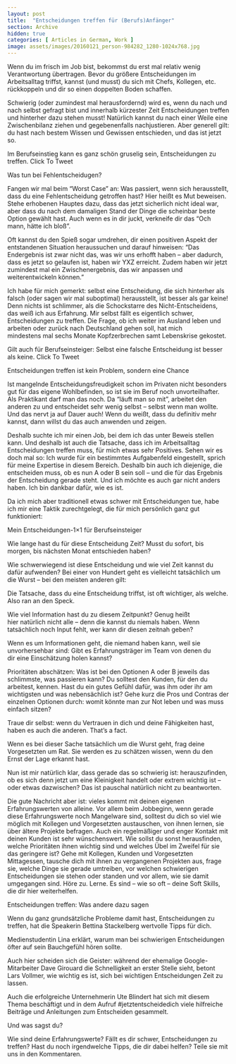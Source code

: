 ```yaml
---
layout: post
title:  "Entscheidungen treffen für (Berufs)Anfänger"
section: Archive
hidden: true
categories: [ Articles in German, Work ]
image: assets/images/20160121_person-984282_1280-1024x768.jpg
---
```



Wenn du im frisch im Job bist, bekommst du erst mal relativ wenig Verantwortung übertragen. Bevor du größere Entscheidungen im Arbeitsalltag triffst, kannst (und musst) du sich mit Chefs, Kollegen, etc. rückkoppeln und dir so einen doppelten Boden schaffen.

Schwierig (oder zumindest mal herausfordernd) wird es, wenn du nach und nach selbst gefragt bist und innerhalb kürzester Zeit Entscheidungen treffen und hinterher dazu stehen musst! Natürlich kannst du nach einer Weile eine Zwischenbilanz ziehen und gegebenenfalls nachjustieren. Aber generell gilt: du hast nach bestem Wissen und Gewissen entschieden, und das ist jetzt so.

Im Berufseinstieg kann es ganz schön gruselig sein, Entscheidungen zu treffen. Click To Tweet

Was tun bei Fehlentscheidugen?

Fangen wir mal beim “Worst Case” an: Was passiert, wenn sich herausstellt, dass du eine Fehlentscheidung getroffen hast? Hier heißt es Mut beweisen. Stehe erhobenen Hauptes dazu, dass das jetzt sicherlich nicht ideal war, aber dass du nach dem damaligen Stand der Dinge die scheinbar beste Option gewählt hast. Auch wenn es in dir juckt, verkneife dir das “Och mann, hätte ich bloß”.

Oft kannst du den Spieß sogar umdrehen, dir einen positiven Aspekt der entstandenen Situation heraussuchen und darauf hinweisen: “Das Endergebnis ist zwar nicht das, was wir uns erhofft haben – aber dadurch, dass es jetzt so gelaufen ist, haben wir YXZ erreicht. Zudem haben wir jetzt zumindest mal ein Zwischenergebnis, das wir anpassen und weiterentwickeln können.”

Ich habe für mich gemerkt: selbst eine Entscheidung, die sich hinterher als falsch (oder sagen wir mal suboptimal) herausstellt, ist besser als gar keine! Denn nichts ist schlimmer, als die Schockstarre des Nicht-Entscheidens, das weiß ich aus Erfahrung. Mir selbst fällt es eigentlich schwer, Entscheidungen zu treffen. Die Frage, ob ich weiter im Ausland leben und arbeiten oder zurück nach Deutschland gehen soll, hat mich mindestens mal sechs Monate Kopfzerbrechen samt Lebenskrise gekostet.

Gilt auch für Berufseinsteiger: Selbst eine falsche Entscheidung ist besser als keine. Click To Tweet

Entscheidungen treffen ist kein Problem, sondern eine Chance

Ist mangelnde Entscheidungsfreudigkeit schon im Privaten nicht besonders gut für das eigene Wohlbefinden, so ist sie im Beruf noch unvorteilhafter. Als Praktikant darf man das noch. Da “läuft man so mit”, arbeitet den anderen zu und entscheidet sehr wenig selbst – selbst wenn man wollte. Und das nervt ja auf Dauer auch! Wenn du weißt, dass du definitiv mehr kannst, dann willst du das auch anwenden und zeigen.

Deshalb suchte ich mir einen Job, bei dem ich das unter Beweis stellen kann. Und deshalb ist auch die Tatsache, dass ich im Arbeitsalltag Entscheidungen treffen muss, für mich etwas sehr Positives. Sehen wir es doch mal so: Ich wurde für ein bestimmtes Aufgabenfeld eingestellt, sprich für meine Expertise in diesem Bereich. Deshalb bin auch ich diejenige, die entscheiden muss, ob es nun A oder B sein soll – und die für das Ergebnis der Entscheidung gerade steht. Und ich möchte es auch gar nicht anders haben. Ich bin dankbar dafür, wie es ist.

Da ich mich aber traditionell etwas schwer mit Entscheidungen tue, habe ich mir eine Taktik zurechtgelegt, die für mich persönlich ganz gut funktioniert:

Mein Entscheidungen-1×1 für Berufseinsteiger



Wie lange hast du für diese Entscheidung Zeit? Musst du sofort, bis morgen, bis nächsten Monat entschieden haben?

Wie schwerwiegend ist diese Entscheidung und wie viel Zeit kannst du dafür aufwenden? Bei einer von Hundert geht es vielleicht tatsächlich um die Wurst – bei den meisten anderen gilt:

Die Tatsache, dass du eine Entscheidung triffst, ist oft wichtiger, als welche. Also ran an den Speck.

Wie viel Information hast du zu diesem Zeitpunkt? Genug heißt hier natürlich nicht alle – denn die kannst du niemals haben. Wenn tatsächlich noch Input fehlt, wer kann dir diesen zeitnah geben?

Wenn es um Informationen geht, die niemand haben kann, weil sie unvorhersehbar sind: Gibt es Erfahrungsträger im Team von denen du dir eine Einschätzung holen kannst?

Prioritäten abschätzen: Was ist bei den Optionen A oder B jeweils das schlimmste, was passieren kann? Du solltest den Kunden, für den du arbeitest, kennen. Hast du ein gutes Gefühl dafür, was ihm oder ihr am wichtigsten und was nebensächlich ist? Gehe kurz die Pros und Contras der einzelnen Optionen durch: womit könnte man zur Not leben und was muss einfach sitzen?

Traue dir selbst: wenn du Vertrauen in dich und deine Fähigkeiten hast, haben es auch die anderen. That’s a fact.

Wenn es bei dieser Sache tatsächlich um die Wurst geht, frag deine Vorgesetzten um Rat. Sie werden es zu schätzen wissen, wenn du den Ernst der Lage erkannt hast.



Nun ist mir natürlich klar, dass gerade das so schwierig ist: herauszufinden, ob es sich denn jetzt um eine Kleinigkeit handelt oder extrem wichtig ist – oder etwas dazwischen? Das ist pauschal natürlich nicht zu beantworten.

Die gute Nachricht aber ist: vieles kommt mit deinen eigenen Erfahrungswerten von alleine. Vor allem beim Jobbeginn, wenn gerade diese Erfahrungswerte noch Mangelware sind, solltest du dich so viel wie möglich mit Kollegen und Vorgesetzten austauschen, von ihnen lernen, sie über ältere Projekte befragen. Auch ein regelmäßiger und enger Kontakt mit deinen Kunden ist sehr wünschenswert. Wie sollst du sonst herausfinden, welche Prioritäten ihnen wichtig sind und welches Übel im Zweifel für sie das geringere ist? Gehe mit Kollegen, Kunden und Vorgesetzten Mittagessen, tausche dich mit ihnen zu vergangenen Projekten aus, frage sie, welche Dinge sie gerade umtreiben, vor welchen schwierigen Entscheidungen sie stehen oder standen und vor allem, wie sie damit umgegangen sind. Höre zu. Lerne. Es sind – wie so oft – deine Soft Skills, die dir hier weiterhelfen.

Entscheidungen treffen: Was andere dazu sagen

Wenn du ganz grundsätzliche Probleme damit hast, Entscheidungen zu treffen, hat die Speakerin Bettina Stackelberg wertvolle Tipps für dich.

Medienstudentin Lina erklärt, warum man bei schwierigen Entscheidungen öfter auf sein Bauchgefühl hören sollte.

Auch hier scheiden sich die Geister: während der ehemalige Google-Mitarbeiter Dave Girouard die Schnelligkeit an erster Stelle sieht, betont Lars Vollmer, wie wichtig es ist, sich bei wichtigen Entscheidungen Zeit zu lassen.

Auch die erfolgreiche Unternehmerin Ute Blindert hat sich mit diesem Thema beschäftigt und in dem Aufruf #jetztentscheidedich viele hilfreiche Beiträge und Anleitungen zum Entscheiden gesammelt.

Und was sagst du?

Wie sind deine Erfahrungswerte? Fällt es dir schwer, Entscheidungen zu treffen? Hast du noch irgendwelche Tipps, die dir dabei helfen? Teile sie mit uns in den Kommentaren.

